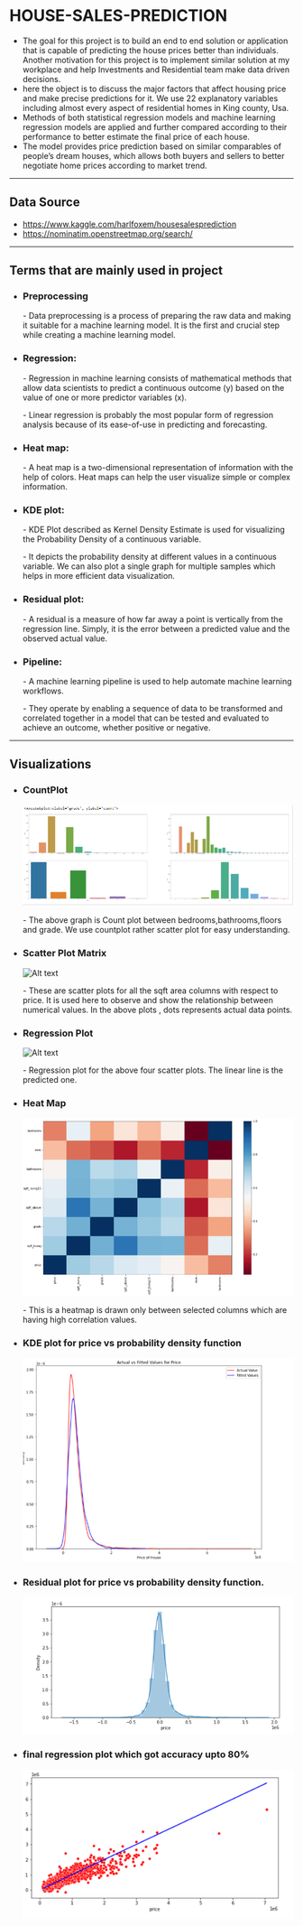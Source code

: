 # HOUSE-SALES-PREDICTION
* The goal for this project is to build an end to end solution or application that is capable of predicting the house prices better than individuals. Another motivation for this project is to implement similar solution at my workplace and help Investments and Residential team make data driven decisions.
* here the object is to discuss the major factors that affect housing price and make precise predictions for it. We use 22  explanatory variables including almost every aspect of residential homes in King county, Usa.
*  Methods of both statistical regression models and machine learning regression models are applied and further compared according to their performance to better estimate the final price of each house. 
*  The model provides price prediction based on similar comparables of people’s dream houses, which allows both buyers and sellers to better negotiate home prices according to market trend.

 - - - -
 
 ## Data Source
 * https://www.kaggle.com/harlfoxem/housesalesprediction 
 * https://nominatim.openstreetmap.org/search/  
 ---------------------------------------

## Terms that are mainly used in project
 
* ### Preprocessing
   \- Data preprocessing is a process of preparing the raw data and making it suitable for a machine learning model. It is the first and crucial step while creating a machine learning model.

* ### Regression:
   \- Regression in machine learning consists of mathematical methods that allow data scientists to predict a continuous outcome (y) based on the value of one or more predictor variables (x). 
   
   \- Linear regression is probably the most popular form of regression analysis because of its ease-of-use in predicting and forecasting.

* ### Heat map:
   \- A heat map is a two-dimensional representation of information with the help of colors. Heat maps can help the user visualize simple or complex information.

* ### KDE plot:
   \- KDE Plot described as Kernel Density Estimate is used for visualizing the Probability Density of a continuous variable. 
   
   \- It depicts the probability density at different values in a continuous variable. We can also plot a single graph for multiple samples which helps in more efficient data visualization.
   
* ### Residual plot:
   \- A residual is a measure of how far away a point is vertically from the regression line. Simply, it is the error between a predicted value and the observed actual value.
   
* ### Pipeline:
   \- A machine learning pipeline is used to help automate machine learning workflows. 
   
   \- They operate by enabling a sequence of data to be transformed and correlated together in a model that can be tested and evaluated to achieve an outcome, whether positive or negative.
   
---------------------------------------

## Visualizations 
 * ### CountPlot
    ![Alt text](https://github.com/kurdush/HOUSE-SALES-PREDICTION/blob/7a99ef4b580dc5ae87a026a24082181b22965193/Images/count_plot.png)
    
    \- The above graph is Count plot between bedrooms,bathrooms,floors and grade. We use countplot rather scatter plot for easy understanding.
    
* ### Scatter Plot Matrix
   ![Alt text]()
   
   \- These are  scatter plots for all the sqft area columns with respect to price. It is used here to observe and show the relationship between numerical values. In the above plots , dots represents actual data points.
   
 
 * ### Regression Plot
    ![Alt text]()
    
    \- Regression plot for the above four scatter plots. The linear line is the predicted one.
 
 * ### Heat Map
    ![Alt text](https://github.com/kurdush/HOUSE-SALES-PREDICTION/blob/6382df4e9d650ff70c529a261ec0542c539d79c8/Images/heatmap.png)
    
    \- This is a heatmap is drawn only between selected columns which are having high correlation values. 
 
 * ### KDE plot for price vs probability density function
    ![Alt text](https://github.com/kurdush/HOUSE-SALES-PREDICTION/blob/8367dd7b131cbf18e527687a84979346fe5a9e5e/Images/KDE_plot_for_price_vs_probability_density_function.png)
  
 * ### Residual plot for price vs probability density function.
    ![Alt text](https://github.com/kurdush/HOUSE-SALES-PREDICTION/blob/2cb057bfaae208efdaf191c375b5d2dead9088d1/Images/Residual_plot_for_price_vs_probability_density_function.png)
    
 * ###  final regression plot which got accuracy upto 80%
    ![Alt text](https://github.com/kurdush/HOUSE-SALES-PREDICTION/blob/6bbe39ea38fd43f42f295938beacd10d0598dfe5/Images/regression_plot.png)
    
  

   

   
   




